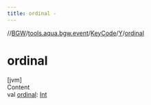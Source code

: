 ```yaml
---
title: ordinal -
---
```

//[BGW](../../../../index.md)/[tools.aqua.bgw.event](../../index.md)/[KeyCode](../index.md)/[Y](index.md)/[ordinal](ordinal.md)



# ordinal  
[jvm]  
Content  
val [ordinal](ordinal.md): [Int](https://kotlinlang.org/api/latest/jvm/stdlib/kotlin/-int/index.html)  




